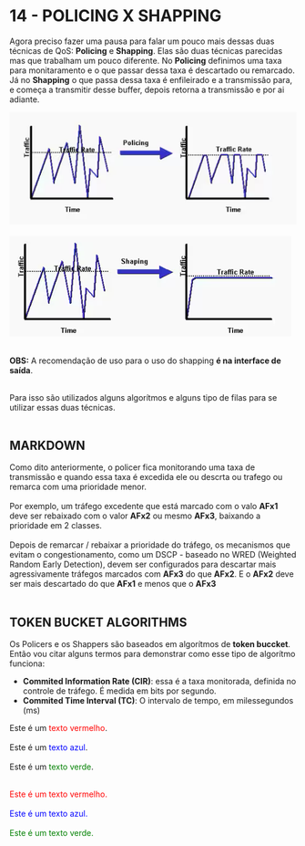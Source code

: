 # 14 - POLICING X SHAPPING

Agora preciso fazer uma pausa para falar um pouco mais dessas duas técnicas de QoS: **Policing** e **Shapping**. Elas são duas técnicas parecidas mas que trabalham um pouco diferente. No **Policing** definimos uma taxa para monitaramento e o que passar dessa taxa é descartado ou remarcado. Já no **Shapping** o que passa dessa taxa é enfileirado e a transmissão para, e começa a transmitir desse buffer, depois retorna a transmissão e por ai adiante. 

![POLICING](Imagens/policing.png) <br></br>
![SHAPPING](Imagens/shapping.png) <br></br>

**OBS:** A recomendação de uso para o uso do shapping **é na interface de saída**. <br></br>

Para isso são utilizados alguns algorítmos e alguns tipo de filas para se utilizar essas duas técnicas. <br></br>

## MARKDOWN

Como dito anteriormente, o policer fica monitorando uma taxa de transmissão e quando essa taxa é excedida ele ou descrta ou trafego ou remarca com uma prioridade menor.<br></br>
Por exemplo, um tráfego excedente que está marcado com o valo **AFx1** deve ser rebaixado com o valor **AFx2** ou mesmo **AFx3**, baixando a prioridade em 2 classes. <br></br>
Depois de remarcar / rebaixar a prioridade do tráfego, os mecanismos que evitam o congestionamento, como um DSCP - baseado no WRED (Weighted Random Early Detection), devem ser configurados para descartar mais agressivamente tráfegos marcados com **AFx3** do que **AFx2**. E o **AFx2** deve ser mais descartado do que **AFx1** e menos que o **AFx3** <br></br>

## TOKEN BUCKET ALGORITHMS

Os Policers e os Shappers são baseados em algorítmos de **token buccket**. Então vou citar alguns termos para demonstrar como esse tipo de algorítmo funciona: 
- **Commited Information Rate (CIR)**: essa é a taxa monitorada, definida no controle de tráfego. É medida em bits por segundo.
- **Commited Time Interval (TC)**: O intervalo de tempo, em milessegundos (ms)


Este é um <span style="color: red;">texto vermelho</span>. <br></br>
Este é um <span style="color: blue;">texto azul</span>. <br></br>
Este é um <span style="color: green;">texto verde</span>. <br></br>


<span style="color:red;">Este é um texto vermelho.</span> <br></br>
<span style="color:blue;">Este é um texto azul.</span> <br></br>
<span style="color:green;">Este é um texto verde.</span> <br></br>
